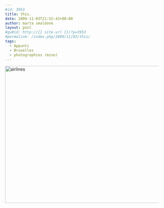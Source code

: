```yaml
---
#id: 3953
title: this.
date: 2009-11-03T21:52:43+00:00
author: marta smaldone
layout: post
#gu#id: http://{{ site.url }}/?p=3953
#permalink: /index.php/2009/11/03/this/
tags:
  - Appunti
  - Bruxelles
  - photographies (mine)
---
```

<img class="aligncenter size-full wp-image-3954" src="{{ site.url }}/images/uploads/2016/11/airlines.jpg" alt="airlines" width="683" height="450" srcset="{{ site.url }}/images/uploads/2016/11/airlines.jpg 683w, {{ site.url }}/images/uploads/2016/11/airlines-300x198.jpg 300w" sizes="(max-width: 683px) 100vw, 683px" />